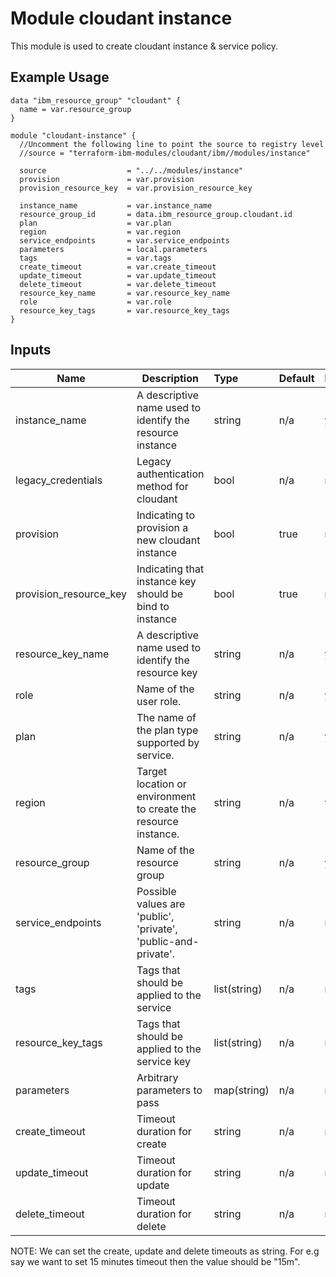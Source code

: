 # Module cloudant instance

This module is used to create cloudant instance & service policy.

## Example Usage
```
data "ibm_resource_group" "cloudant" {
  name = var.resource_group
}

module "cloudant-instance" {
  //Uncomment the following line to point the source to registry level
  //source = "terraform-ibm-modules/cloudant/ibm//modules/instance"

  source                  = "../../modules/instance"
  provision               = var.provision
  provision_resource_key  = var.provision_resource_key

  instance_name           = var.instance_name
  resource_group_id       = data.ibm_resource_group.cloudant.id
  plan                    = var.plan
  region                  = var.region
  service_endpoints       = var.service_endpoints
  parameters              = local.parameters
  tags                    = var.tags
  create_timeout          = var.create_timeout
  update_timeout          = var.update_timeout
  delete_timeout          = var.delete_timeout
  resource_key_name       = var.resource_key_name
  role                    = var.role
  resource_key_tags       = var.resource_key_tags
}
```

<!-- BEGINNING OF PRE-COMMIT-TERRAFORM DOCS HOOK -->
## Inputs


| Name                     | Description                                                      | Type         | Default | Required |
|--------------------------|------------------------------------------------------------------|:-------------|:------- |:---------|
| instance\_name           | A descriptive name used to identify the resource instance        | string       | n/a     | yes      |
| legacy\_credentials      | Legacy authentication method for cloudant                        | bool         | n/a     | no       |
| provision                | Indicating to provision a new cloudant instance                  | bool         | true    | no       |
| provision_resource_key   | Indicating that instance key should be bind to instance          | bool         | true    | no       |
| resource\_key\_name      | A descriptive name used to identify the resource key             | string       | n/a     | yes      |
| role                     | Name of the user role.                                           | string       | n/a     | yes      |
| plan                     | The name of the plan type supported by service.                  | string       | n/a     | yes      |
| region                   | Target location or environment to create the resource instance.  | string       | n/a     | yes      |
| resource\_group          | Name of the resource group                                       | string       | n/a     | yes      |
| service\_endpoints       | Possible values are 'public', 'private', 'public-and-private'.   | string       | n/a     | no       |
| tags                     | Tags that should be applied to the service                       | list(string) | n/a     | no       |
| resource_key_tags        | Tags that should be applied to the service key                   | list(string) | n/a     | no       |
| parameters               | Arbitrary parameters to pass                                     | map(string)  | n/a     | no       |
| create_timeout           | Timeout duration for create                                      | string       | n/a     | no       |
| update_timeout           | Timeout duration for update                                      | string       | n/a     | no       |
| delete_timeout           | Timeout duration for delete                                      | string       | n/a     | no       |

NOTE: We can set the create, update and delete timeouts as string. For e.g say we want to set 15 minutes timeout then the value should be "15m".
